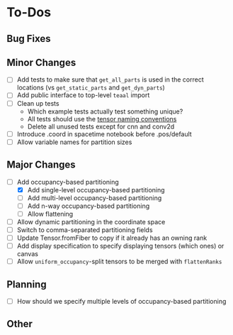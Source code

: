 # To-Dos

## Bug Fixes

## Minor Changes

- [ ] Add tests to make sure that `get_all_parts` is used in the correct locations (vs `get_static_parts` and `get_dyn_parts`)
- [ ] Add public interface to top-level `teaal` import
- [ ] Clean up tests
    - Which example tests actually test something unique?
    - All tests should use the [tensor naming conventions](./tensor_naming.md)
    - Delete all unused tests except for cnn and conv2d
- [ ] Introduce .coord in spacetime notebook before .pos/default
- [ ] Allow variable names for partition sizes

## Major Changes

- [ ] Add occupancy-based partitioning
    - [x] Add single-level occupancy-based partitioning
    - [ ] Add multi-level occupancy-based partitioning
    - [ ] Add n-way occupancy-based partitioning
    - [ ] Allow flattening
- [ ] Allow dynamic partitioning in the coordinate space
- [ ] Switch to comma-separated partitioning fields
- [ ] Update Tensor.fromFiber to copy if it already has an owning rank
- [ ] Add display specification to specify displaying tensors (which ones) or canvas
- [ ] Allow `uniform_occupancy`-split tensors to be merged with `flattenRanks`

## Planning

- [ ] How should we specify multiple levels of occupancy-based partitioning

## Other
